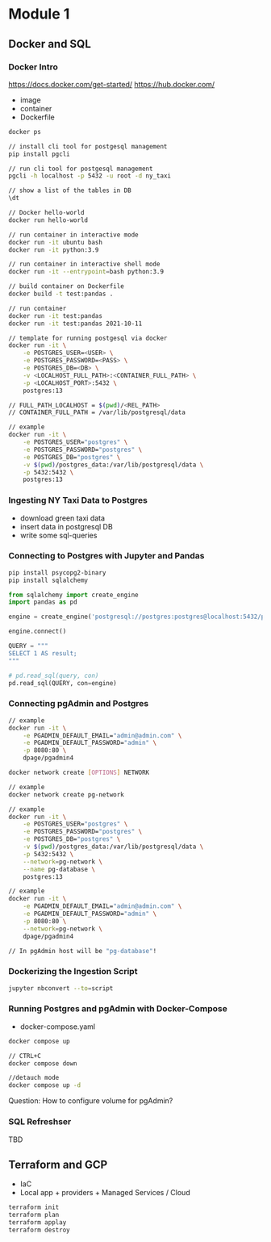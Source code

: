 # Module 1

## Docker and SQL

### Docker Intro

https://docs.docker.com/get-started/
https://hub.docker.com/

- image
- container
- Dockerfile

```sh
docker ps
```

```sh
// install cli tool for postgesql management
pip install pgcli

// run cli tool for postgesql management
pgcli -h localhost -p 5432 -u root -d ny_taxi

// show a list of the tables in DB
\dt
```

```sh
// Docker hello-world
docker run hello-world

// run container in interactive mode
docker run -it ubuntu bash
docker run -it python:3.9

// run container in interactive shell mode
docker run -it --entrypoint=bash python:3.9

// build container on Dockerfile
docker build -t test:pandas .

// run container
docker run -it test:pandas
docker run -it test:pandas 2021-10-11
```

```sh
// template for running postgesql via docker
docker run -it \
    -e POSTGRES_USER=<USER> \
    -e POSTGRES_PASSWORD=<PASS> \
    -e POSTGRES_DB=<DB> \
    -v <LOCALHOST_FULL_PATH>:<CONTAINER_FULL_PATH> \
    -p <LOCALHOST_PORT>:5432 \
    postgres:13

// FULL_PATH_LOCALHOST = $(pwd)/<REL_PATH>
// CONTAINER_FULL_PATH = /var/lib/postgresql/data

// example
docker run -it \
    -e POSTGRES_USER="postgres" \
    -e POSTGRES_PASSWORD="postgres" \
    -e POSTGRES_DB="postgres" \
    -v $(pwd)/postgres_data:/var/lib/postgresql/data \
    -p 5432:5432 \
    postgres:13
```

### Ingesting NY Taxi Data to Postgres

- download green taxi data
- insert data in postgresql DB
- write some sql-queries

### Connecting to Postgres with Jupyter and Pandas

```sh
pip install psycopg2-binary
pip install sqlalchemy
```

```python
from sqlalchemy import create_engine
import pandas as pd

engine = create_engine('postgresql://postgres:postgres@localhost:5432/postgres')

engine.connect()

QUERY = """
SELECT 1 AS result;
"""

# pd.read_sql(query, con)
pd.read_sql(QUERY, con=engine)
```

### Connecting pgAdmin and Postgres

```sh
// example
docker run -it \
    -e PGADMIN_DEFAULT_EMAIL="admin@admin.com" \
    -e PGADMIN_DEFAULT_PASSWORD="admin" \
    -p 8080:80 \
    dpage/pgadmin4
```

```sh
docker network create [OPTIONS] NETWORK

// example
docker network create pg-network
```

```sh
// example
docker run -it \
    -e POSTGRES_USER="postgres" \
    -e POSTGRES_PASSWORD="postgres" \
    -e POSTGRES_DB="postgres" \
    -v $(pwd)/postgres_data:/var/lib/postgresql/data \
    -p 5432:5432 \
    --network=pg-network \
    --name pg-database \
    postgres:13

// example
docker run -it \
    -e PGADMIN_DEFAULT_EMAIL="admin@admin.com" \
    -e PGADMIN_DEFAULT_PASSWORD="admin" \
    -p 8080:80 \
    --network=pg-network \
    dpage/pgadmin4

// In pgAdmin host will be "pg-database"!
```

### Dockerizing the Ingestion Script

```sh
jupyter nbconvert --to=script
```

### Running Postgres and pgAdmin with Docker-Compose

- docker-compose.yaml

```sh
docker compose up

// CTRL+C
docker compose down

//detauch mode
docker compose up -d
```

Question: How to configure volume for pgAdmin?


### SQL Refreshser

TBD

## Terraform and GCP

- IaC
- Local app + providers + Managed Services / Cloud

```sh
terraform init
terraform plan
terraform applay
terraform destroy
```


